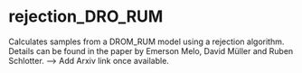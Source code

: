 # rejection_DRO_RUM
Calculates samples from a DROM_RUM model using a rejection algorithm. Details can be found in the paper by Emerson Melo, David Müller and Ruben Schlotter. 
--> Add Arxiv link once available. 
